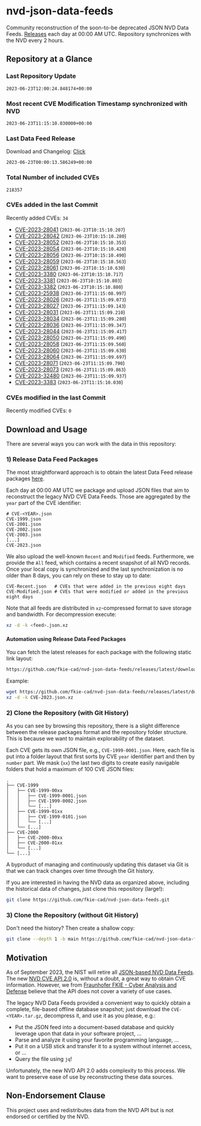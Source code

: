 # nvd-json-data-feeds

Community reconstruction of the soon-to-be deprecated JSON NVD Data Feeds. 
[Releases](https://github.com/fkie-cad/nvd-json-data-feeds/releases/latest) each day at 00:00 AM UTC.
Repository synchronizes with the NVD every 2 hours.

## Repository at a Glance

### Last Repository Update

```plain
2023-06-23T12:00:24.848174+00:00
```

### Most recent CVE Modification Timestamp synchronized with NVD

```plain
2023-06-23T11:15:10.030000+00:00
```

### Last Data Feed Release

Download and Changelog: [Click](https://github.com/fkie-cad/nvd-json-data-feeds/releases/latest)

```plain
2023-06-23T00:00:13.586249+00:00
```

### Total Number of included CVEs

```plain
218357
```

### CVEs added in the last Commit

Recently added CVEs: `34`

* [CVE-2023-28041](CVE-2023/CVE-2023-280xx/CVE-2023-28041.json) (`2023-06-23T10:15:10.207`)
* [CVE-2023-28042](CVE-2023/CVE-2023-280xx/CVE-2023-28042.json) (`2023-06-23T10:15:10.280`)
* [CVE-2023-28052](CVE-2023/CVE-2023-280xx/CVE-2023-28052.json) (`2023-06-23T10:15:10.353`)
* [CVE-2023-28054](CVE-2023/CVE-2023-280xx/CVE-2023-28054.json) (`2023-06-23T10:15:10.420`)
* [CVE-2023-28056](CVE-2023/CVE-2023-280xx/CVE-2023-28056.json) (`2023-06-23T10:15:10.490`)
* [CVE-2023-28059](CVE-2023/CVE-2023-280xx/CVE-2023-28059.json) (`2023-06-23T10:15:10.563`)
* [CVE-2023-28061](CVE-2023/CVE-2023-280xx/CVE-2023-28061.json) (`2023-06-23T10:15:10.630`)
* [CVE-2023-3380](CVE-2023/CVE-2023-33xx/CVE-2023-3380.json) (`2023-06-23T10:15:10.717`)
* [CVE-2023-3381](CVE-2023/CVE-2023-33xx/CVE-2023-3381.json) (`2023-06-23T10:15:10.803`)
* [CVE-2023-3382](CVE-2023/CVE-2023-33xx/CVE-2023-3382.json) (`2023-06-23T10:15:10.880`)
* [CVE-2023-25938](CVE-2023/CVE-2023-259xx/CVE-2023-25938.json) (`2023-06-23T11:15:08.997`)
* [CVE-2023-28026](CVE-2023/CVE-2023-280xx/CVE-2023-28026.json) (`2023-06-23T11:15:09.073`)
* [CVE-2023-28027](CVE-2023/CVE-2023-280xx/CVE-2023-28027.json) (`2023-06-23T11:15:09.143`)
* [CVE-2023-28031](CVE-2023/CVE-2023-280xx/CVE-2023-28031.json) (`2023-06-23T11:15:09.210`)
* [CVE-2023-28034](CVE-2023/CVE-2023-280xx/CVE-2023-28034.json) (`2023-06-23T11:15:09.280`)
* [CVE-2023-28036](CVE-2023/CVE-2023-280xx/CVE-2023-28036.json) (`2023-06-23T11:15:09.347`)
* [CVE-2023-28044](CVE-2023/CVE-2023-280xx/CVE-2023-28044.json) (`2023-06-23T11:15:09.417`)
* [CVE-2023-28050](CVE-2023/CVE-2023-280xx/CVE-2023-28050.json) (`2023-06-23T11:15:09.490`)
* [CVE-2023-28058](CVE-2023/CVE-2023-280xx/CVE-2023-28058.json) (`2023-06-23T11:15:09.560`)
* [CVE-2023-28060](CVE-2023/CVE-2023-280xx/CVE-2023-28060.json) (`2023-06-23T11:15:09.630`)
* [CVE-2023-28064](CVE-2023/CVE-2023-280xx/CVE-2023-28064.json) (`2023-06-23T11:15:09.697`)
* [CVE-2023-28071](CVE-2023/CVE-2023-280xx/CVE-2023-28071.json) (`2023-06-23T11:15:09.790`)
* [CVE-2023-28073](CVE-2023/CVE-2023-280xx/CVE-2023-28073.json) (`2023-06-23T11:15:09.863`)
* [CVE-2023-32480](CVE-2023/CVE-2023-324xx/CVE-2023-32480.json) (`2023-06-23T11:15:09.937`)
* [CVE-2023-3383](CVE-2023/CVE-2023-33xx/CVE-2023-3383.json) (`2023-06-23T11:15:10.030`)


### CVEs modified in the last Commit

Recently modified CVEs: `0`



## Download and Usage

There are several ways you can work with the data in this repository:

### 1) Release Data Feed Packages

The most straightforward approach is to obtain the latest Data Feed release packages [here](https://github.com/fkie-cad/nvd-json-data-feeds/releases/latest).

Each day at 00:00 AM UTC we package and upload JSON files that aim to reconstruct the legacy NVD CVE Data Feeds.
Those are aggregated by the `year` part of the CVE identifier:

```
# CVE-<YEAR>.json
CVE-1999.json
CVE-2001.json
CVE-2002.json
CVE-2003.json
[...]
CVE-2023.json
```

We also upload the well-known `Recent` and `Modified` feeds.
Furthermore, we provide the `All` feed, which contains a recent snapshot of all NVD records.
Once your local copy is synchronized and the last synchronization is no older than 8 days, you can rely on these to stay up to date:

```plain
CVE-Recent.json   # CVEs that were added in the previous eight days
CVE-Modified.json # CVEs that were modified or added in the previous eight days
```

Note that all feeds are distributed in `xz`-compressed format to save storage and bandwidth.
For decompression execute:

```sh
xz -d -k <feed>.json.xz
```


#### Automation using Release Data Feed Packages

You can fetch the latest releases for each package with the following static link layout:

```sh
https://github.com/fkie-cad/nvd-json-data-feeds/releases/latest/download/CVE-<YEAR>.json.xz
```

Example:

```sh
wget https://github.com/fkie-cad/nvd-json-data-feeds/releases/latest/download/CVE-2023.json.xz
xz -d -k CVE-2023.json.xz
```

### 2) Clone the Repository (with Git History)

As you can see by browsing this repository, there is a slight difference between the release packages format and the repository folder structure.
This is because we want to maintain explorability of the dataset.

Each CVE gets its own JSON file, e.g., `CVE-1999-0001.json`.
Here, each file is put into a folder layout that first sorts by CVE `year` identifier part and then by `number` part.
We mask (`xx`) the last two digits to create easily navigable folders that hold a maximum of 100 CVE JSON files:

```plain
.
├── CVE-1999
│   ├── CVE-1999-00xx
│   │   ├── CVE-1999-0001.json
│   │   ├── CVE-1999-0002.json
│   │   └── [...]
│   ├── CVE-1999-01xx
│   │   ├── CVE-1999-0101.json
│   │   └── [...]
│   └── [...]
├── CVE-2000
│   ├── CVE-2000-00xx
│   ├── CVE-2000-01xx
│   └── [...]
└── [...]
```

A byproduct of managing and continuously updating this dataset via Git is that we can track changes over time through the Git history.

If you are interested in having the NVD data as organized above, including the historical data of changes, just clone this repository (large!):

```sh
git clone https://github.com/fkie-cad/nvd-json-data-feeds.git
```

### 3) Clone the Repository (without Git History)

Don't need the history? Then create a shallow copy:

```sh
git clone --depth 1 -b main https://github.com/fkie-cad/nvd-json-data-feeds.git
```

## Motivation

As of September 2023, the NIST will retire all [JSON-based NVD Data Feeds](https://nvd.nist.gov/vuln/data-feeds#divRetirementBanner-1).
The new [NVD CVE API 2.0](https://nvd.nist.gov/developers/vulnerabilities) is, without a doubt, a great way to obtain CVE information.
However, we from [Fraunhofer FKIE - Cyber Analysis and Defense](https://www.fkie.fraunhofer.de/en/departments/cad.html) believe that the API does not cover a variety of use cases.

The legacy NVD Data Feeds provided a convenient way to quickly obtain a complete, file-based offline database snapshot; just download the `CVE-<YEAR>.tar.gz`, decompress it, and use it as you please, e.g.:

* Put the JSON feed into a document-based database and quickly leverage upon that data in your software project, ...
* Parse and analyze it using your favorite programming language, ...
* Put it on a USB stick and transfer it to a system without internet access, or ...
* Query the file using `jq`!

Unfortunately, the new NVD API 2.0 adds complexity to this process.
We want to preserve ease of use by reconstructing these data sources.

## Non-Endorsement Clause

This project uses and redistributes data from the NVD API but is not endorsed or certified by the NVD.